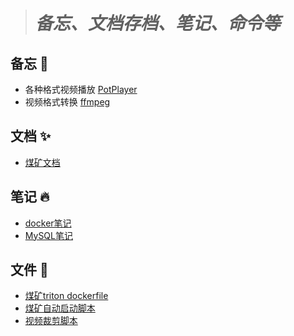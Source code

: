 ># ***备忘、文档存档、笔记、命令等***
## 备忘 🗻
- 各种格式视频播放 [PotPlayer](http://potplayer.tv/?lang=zh_CN)
- 视频格式转换 [ffmpeg](https://www.ffmpeg.org/download.html#build-windows)

## 文档 ✨
- [煤矿文档](/documnet/coal_config.md)
  
## 笔记 🔥
- [docker笔记](note/docker.md)
- [MySQL笔记](note/mysql.md)

## 文件 🎉
- [煤矿triton dockerfile](file/dockerfile)
- [煤矿自动启动脚本](file/autostart.sh) 
- [视频裁剪脚本](file/video_cap.py)